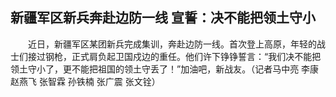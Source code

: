 ## 新疆军区新兵奔赴边防一线 宣誓：决不能把领土守小
　　近日，新疆军区某团新兵完成集训，奔赴边防一线。首次登上高原，年轻的战士们接过钢枪，正式肩负起卫国戍边的重任。他们许下铮铮誓言：“我们决不能把领土守小了，更不能把祖国的领土守丢了！”加油吧，新战友。（记者马中亮 李康 赵燕飞 张智霖 孙铁楠 张广震 张文铨） 

